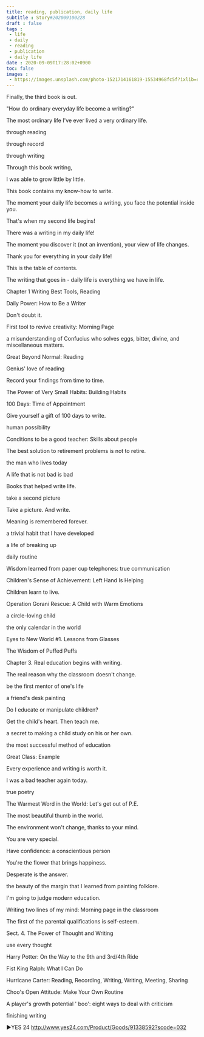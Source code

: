 ```yaml
---
title: reading, publication, daily life
subtitle : Story#202009100228
draft : false
tags :
 - life
 - daily
 - reading
 - publication
 - daily life
date : 2020-09-09T17:28:02+0900
toc: false
images : 
 - https://images.unsplash.com/photo-1521714161819-15534968fc5f?ixlib=rb-1.2.1&q=80&fm=jpg&crop=entropy&cs=tinysrgb&w=1080&fit=max&ixid=eyJhcHBfaWQiOjE1NTU0OX0
---
```


Finally, the third book is out.  

"How do ordinary everyday life become a writing?"  

The most ordinary life I've ever lived a very ordinary life.  

through reading  

through record  

through writing  

Through this book writing,  

I was able to grow little by little.  

This book contains my know-how to write.  

  

The moment your daily life becomes a writing, you face the potential inside you.  

That's when my second life begins!  

There was a writing in my daily life!  

The moment you discover it (not an invention), your view of life changes.  

Thank you for everything in your daily life!  

This is the table of contents.  

The writing that goes in - daily life is everything we have in life.  

Chapter 1 Writing Best Tools, Reading  

Daily Power: How to Be a Writer  

Don't doubt it.  

First tool to revive creativity: Morning Page  

a misunderstanding of Confucius who solves eggs, bitter, divine, and miscellaneous matters.  

Great Beyond Normal: Reading  

Genius' love of reading  

Record your findings from time to time.  

The Power of Very Small Habits: Building Habits  

100 Days: Time of Appointment  

Give yourself a gift of 100 days to write.  

human possibility  

Conditions to be a good teacher: Skills about people  

The best solution to retirement problems is not to retire.  

the man who lives today  

A life that is not bad is bad  

Books that helped write life.  

take a second picture  

Take a picture. And write.  

Meaning is remembered forever.  

a trivial habit that I have developed  

a life of breaking up  

daily routine  

Wisdom learned from paper cup telephones: true communication  

Children's Sense of Achievement: Left Hand Is Helping  

Children learn to live.  

Operation Gorani Rescue: A Child with Warm Emotions  

a circle-loving child  

the only calendar in the world  

Eyes to New World #1. Lessons from Glasses  

The Wisdom of Puffed Puffs  

Chapter 3. Real education begins with writing.  

The real reason why the classroom doesn't change.  

be the first mentor of one's life  

a friend's desk painting  

Do I educate or manipulate children?  

Get the child's heart. Then teach me.  

a secret to making a child study on his or her own.  

the most successful method of education  

Great Class: Example  

Every experience and writing is worth it.  

I was a bad teacher again today.  

true poetry  

The Warmest Word in the World: Let's get out of P.E.  

The most beautiful thumb in the world.  

The environment won't change, thanks to your mind.  

You are very special.  

Have confidence: a conscientious person  

You're the flower that brings happiness.  

Desperate is the answer.  

the beauty of the margin that I learned from painting folklore.  

I'm going to judge modern education.  

Writing two lines of my mind: Morning page in the classroom  

The first of the parental qualifications is self-esteem.  

Sect. 4. The Power of Thought and Writing  

use every thought  

Harry Potter: On the Way to the 9th and 3rd/4th Ride  

Fist King Ralph: What I Can Do  

Hurricane Carter: Reading, Recording, Writing, Writing, Meeting, Sharing  

Choo's Open Attitude: Make Your Own Routine  

A player's growth potential ' boo': eight ways to deal with criticism  

finishing writing  

▶YES 24 http://www.yes24.com/Product/Goods/91338592?scode=032  

